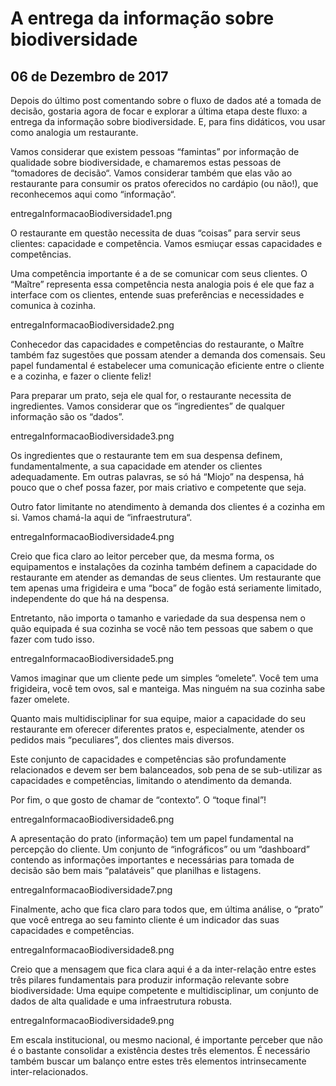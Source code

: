 # A entrega da informação sobre biodiversidade
## 06 de Dezembro de 2017

Depois do último post comentando sobre o fluxo de dados até a tomada de decisão, gostaria agora de focar e explorar a última etapa deste fluxo: a entrega da informação sobre biodiversidade. E, para fins didáticos, vou usar como analogia um restaurante.

Vamos considerar que existem pessoas “famintas” por informação de qualidade sobre biodiversidade, e chamaremos estas pessoas de “tomadores de decisão“.  Vamos considerar também que elas vão ao restaurante para consumir os pratos oferecidos no cardápio (ou não!), que reconhecemos aqui como “informação“.

entregaInformacaoBiodiversidade1.png

O restaurante em questão necessita de duas “coisas” para servir seus clientes: capacidade e competência. Vamos esmiuçar essas capacidades e competências.

Uma competência importante é a de se comunicar com seus clientes. O “Maître” representa essa competência nesta analogia pois é ele que faz a interface com os clientes, entende suas preferências e necessidades e comunica à cozinha.

entregaInformacaoBiodiversidade2.png

Conhecedor das capacidades e competências do restaurante, o Maître também faz sugestões que possam atender a demanda dos comensais. Seu papel fundamental é estabelecer uma comunicação eficiente entre o cliente e a cozinha, e fazer o cliente feliz!

Para preparar um prato, seja ele qual for, o restaurante necessita de ingredientes. Vamos considerar que os “ingredientes” de qualquer informação são os “dados”.

entregaInformacaoBiodiversidade3.png

Os ingredientes que o restaurante tem em sua despensa definem, fundamentalmente, a sua capacidade em atender os clientes adequadamente. Em outras palavras, se só há “Miojo” na despensa, há pouco que o chef possa fazer, por mais criativo e competente que seja.

Outro fator limitante no atendimento à demanda dos clientes é a cozinha em si. Vamos chamá-la aqui de “infraestrutura“.

entregaInformacaoBiodiversidade4.png

Creio que fica claro ao leitor perceber que, da mesma forma, os equipamentos e instalações da cozinha também definem a capacidade do restaurante em atender as demandas de seus clientes. Um restaurante que tem apenas uma frigideira e uma “boca” de fogão está seriamente limitado, independente do que há na despensa.

Entretanto, não importa o tamanho e variedade  da sua despensa nem o quão equipada é sua cozinha se você não tem pessoas que sabem o que fazer com tudo isso.

entregaInformacaoBiodiversidade5.png

Vamos imaginar que um cliente pede um simples “omelete”. Você tem uma frigideira, você tem ovos, sal e manteiga. Mas ninguém na sua cozinha sabe fazer omelete.

Quanto mais multidisciplinar for sua equipe, maior a capacidade do seu restaurante em oferecer diferentes pratos e, especialmente, atender os pedidos mais “peculiares”, dos clientes mais diversos.

Este conjunto de capacidades e competências são profundamente relacionados e devem ser bem balanceados, sob pena de se sub-utilizar as capacidades e competências, limitando o atendimento da demanda.

Por fim, o que gosto de chamar de “contexto”.  O “toque final”!

entregaInformacaoBiodiversidade6.png

A apresentação do prato (informação) tem um papel fundamental na percepção do cliente.  Um conjunto de “infográficos” ou um “dashboard” contendo as informações importantes e necessárias para tomada de decisão são bem mais “palatáveis” que planilhas e listagens.

entregaInformacaoBiodiversidade7.png

Finalmente, acho que fica claro para todos que, em última análise, o “prato” que você entrega ao seu faminto cliente é um indicador das suas capacidades e competências.

entregaInformacaoBiodiversidade8.png

Creio que a mensagem que fica clara aqui é a da inter-relação entre estes três pilares fundamentais para produzir informação relevante sobre biodiversidade: Uma equipe competente e multidisciplinar, um conjunto de dados de alta qualidade e uma infraestrutura robusta.

entregaInformacaoBiodiversidade9.png

Em escala institucional, ou mesmo nacional, é importante perceber que não é o bastante consolidar a existência destes três elementos. É necessário também buscar um balanço entre estes três elementos intrinsecamente inter-relacionados.
